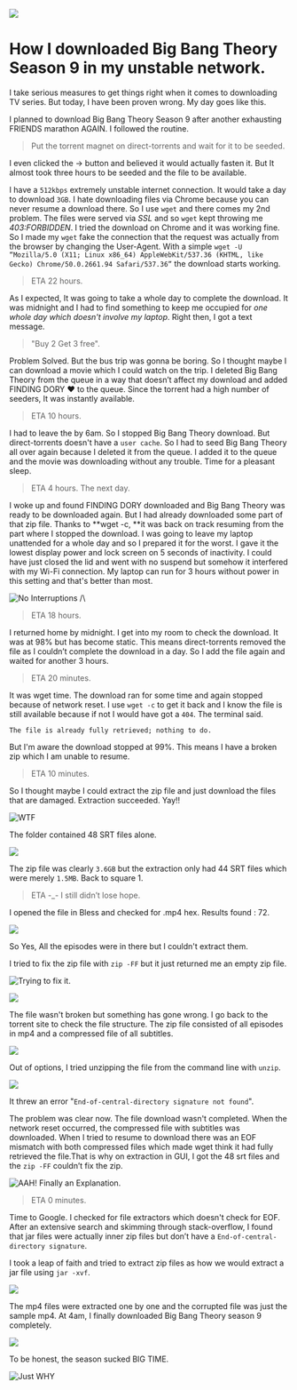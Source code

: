 
![](https://cdn-images-1.medium.com/max/2000/1*2IUCSZbJPtf8jK0XMLS9SQ.jpeg)

# How I downloaded Big Bang Theory Season 9 in my unstable network.

I take serious measures to get things right when it comes to downloading TV series. But today, I have been proven wrong. My day goes like this.

I planned to download Big Bang Theory Season 9 after another exhausting FRIENDS marathon AGAIN. I followed the routine.
>  Put the torrent magnet on direct-torrents and wait for it to be seeded.

I even clicked the → button and believed it would actually fasten it. But It almost took three hours to be seeded and the file to be available.

I have a `512kbps` extremely unstable internet connection. It would take a day to download `3GB`. I hate downloading files via Chrome because you can never resume a download there. So I use `wget` and there comes my 2nd problem. The files were served via *SSL* and so `wget` kept throwing me *403:FORBIDDEN*. I tried the download on Chrome and it was working fine. So I made my `wget` fake the connection that the request was actually from the browser by changing the User-Agent. With a simple `wget -U “Mozilla/5.0 (X11; Linux x86_64) AppleWebKit/537.36 (KHTML, like Gecko) Chrome/50.0.2661.94 Safari/537.36”` the download starts working.
> ETA 22 hours.

As I expected, It was going to take a whole day to complete the download. It was midnight and I had to find something to keep me occupied for *one whole day which doesn't involve my laptop*. Right then, I got a text message.
> "Buy 2 Get 3 free".

Problem Solved. But the bus trip was gonna be boring. So I thought maybe I can download a movie which I could watch on the trip. I deleted Big Bang Theory from the queue in a way that doesn’t affect my download and added FINDING DORY ❤ to the queue. Since the torrent had a high number of seeders, It was instantly available.
> ETA 10 hours.

I had to leave the by 6am. So I stopped Big Bang Theory download. But direct-torrents doesn't have a `user cache`. So I had to seed Big Bang Theory all over again because I deleted it from the queue. I added it to the queue and the movie was downloading without any trouble. Time for a pleasant sleep.
> ETA 4 hours. The next day.

I woke up and found FINDING DORY downloaded and Big Bang Theory was ready to be downloaded again. But I had already downloaded some part of that zip file. Thanks to **wget -c, **it was back on track resuming from the part where I stopped the download. I was going to leave my laptop unattended for a whole day and so I prepared it for the worst. I gave it the lowest display power and lock screen on 5 seconds of inactivity. I could have just closed the lid and went with no suspend but somehow it interfered with my Wi-Fi connection. My laptop can run for 3 hours without power in this setting and that's better than most.

![No Interruptions _/\\_](https://cdn-images-1.medium.com/max/4480/1*SJMEvY9zd_feOEIanxY4nQ.jpeg)
> ETA 18 hours.

I returned home by midnight. I get into my room to check the download. It was at 98% but has become static. This means direct-torrents removed the file as I couldn’t complete the download in a day. So I add the file again and waited for another 3 hours.
> ETA 20 minutes.

It was wget time. The download ran for some time and again stopped because of network reset. I use `wget -c` to get it back and I know the file is still available because if not I would have got a `404`. The terminal said.

    The file is already fully retrieved; nothing to do.  

But I'm aware the download stopped at 99%. This means I have a broken zip which I am unable to resume.
> ETA 10 minutes.

So I thought maybe I could extract the zip file and just download the files that are damaged. Extraction succeeded. Yay!!

![WTF](https://cdn-images-1.medium.com/max/2000/1*jymvBMivUcOZwmFmgblANg.png)

The folder contained 48 SRT files alone.

![](https://cdn-images-1.medium.com/max/2244/1*eIj1p3rl9izgBl39uMl9Mg.png)

The zip file was clearly `3.6GB` but the extraction only had 44 SRT files which were merely `1.5MB`. Back to square 1.
> ETA -_- I still didn’t lose hope.

I opened the file in Bless and checked for .mp4 hex. Results found : 72.

![](https://cdn-images-1.medium.com/max/2000/1*eE19PS41VY_T6FQDA7lkdw.png)

So Yes, All the episodes were in there but I couldn't extract them.

I tried to fix the zip file with `zip -FF` but it just returned me an empty zip file.

![Trying to fix it.](https://cdn-images-1.medium.com/max/2244/1*PsUK7GB2wmYtvqUI3qWqjg.png)

![](https://cdn-images-1.medium.com/max/2244/1*xgJlLARsyuAN3SUQxnUQBw.png)

The file wasn't broken but something has gone wrong. I go back to the torrent site to check the file structure. The zip file consisted of all episodes in mp4 and a compressed file of all subtitles.

![](https://cdn-images-1.medium.com/max/2824/1*3NCfSAWoi-sbUiR2d7bHqg.png)

Out of options, I tried unzipping the file from the command line with `unzip`.

![](https://cdn-images-1.medium.com/max/2244/1*HhyXwpRM_PmiRYcdi8hWKQ.png)

It threw an error "`End-of-central-directory signature not found`".

The problem was clear now. The file download wasn't completed. When the network reset occurred, the compressed file with subtitles was downloaded. When I tried to resume to download there was an EOF mismatch with both compressed files which made wget think it had fully retrieved the file.That is why on extraction in GUI, I got the 48 srt files and the `zip -FF` couldn’t fix the zip.

![AAH! Finally an Explanation.](https://cdn-images-1.medium.com/max/2000/1*AfTpuv_-Eiueco0nexzz6Q.jpeg)
> ETA 0 minutes.

Time to Google. I checked for file extractors which doesn't check for EOF. After an extensive search and skimming through stack-overflow, I found that jar files were actually inner zip files but don’t have a `End-of-central-directory signature`.

I took a leap of faith and tried to extract zip files as how we would extract a jar file using `jar -xvf`.

![](https://cdn-images-1.medium.com/max/2244/1*O_cMzK0UqdcHxmESJ6JQnQ.png)

The mp4 files were extracted one by one and the corrupted file was just the sample mp4. At 4am, I finally downloaded Big Bang Theory season 9 completely.

![](https://cdn-images-1.medium.com/max/2000/1*IoyFqCeals3msgo9OPdRgA.jpeg)

To be honest, the season sucked BIG TIME.

![Just WHY](https://cdn-images-1.medium.com/max/2000/1*qxSPFXFYgmi3As8w7Gir2A.jpeg)
